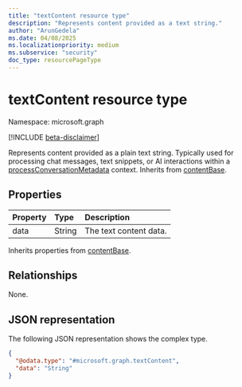 ```yaml
---
title: "textContent resource type"
description: "Represents content provided as a text string."
author: "ArunGedela"
ms.date: 04/08/2025
ms.localizationpriority: medium
ms.subservice: "security"
doc_type: resourcePageType
---
```


# textContent resource type

Namespace: microsoft.graph

[!INCLUDE [beta-disclaimer](../../includes/beta-disclaimer.md)]

Represents content provided as a plain text string. Typically used for processing chat messages, text snippets, or AI interactions within a [processConversationMetadata](../resources/processconversationmetadata.md) context. Inherits from [contentBase](../resources/contentbase.md).

## Properties

| Property | Type   | Description            |
| :------- | :----- | :--------------------- |
| data     | String | The text content data. |

Inherits properties from [contentBase](../resources/contentbase.md).

## Relationships

None.

## JSON representation

The following JSON representation shows the complex type.
<!-- {
  "blockType": "resource",
  "@odata.type": "microsoft.graph.textContent",
  "baseType": "microsoft.graph.contentBase",
  "openType": false
}-->
``` json
{
  "@odata.type": "#microsoft.graph.textContent",
  "data": "String"
}
```
